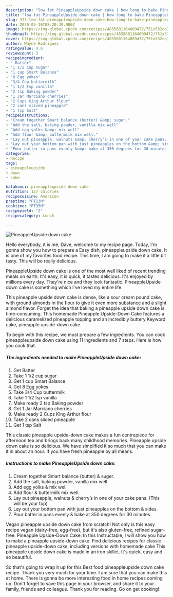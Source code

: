 ```yaml
---
description: "low fat PineappleUpside down cake | how long to bake PineappleUpside down cake"
title: "low fat PineappleUpside down cake | how long to bake PineappleUpside down cake"
slug: 377-low-fat-pineappleupside-down-cake-how-long-to-bake-pineappleupside-down-cake
date: 2020-05-16T08:20:39.906Z
image: https://img-global.cpcdn.com/recipes/4835601164009472/751x532cq70/pineappleupside-down-cake-recipe-main-photo.jpg
thumbnail: https://img-global.cpcdn.com/recipes/4835601164009472/751x532cq70/pineappleupside-down-cake-recipe-main-photo.jpg
cover: https://img-global.cpcdn.com/recipes/4835601164009472/751x532cq70/pineappleupside-down-cake-recipe-main-photo.jpg
author: Wayne Rodriguez
ratingvalue: 4.6
reviewcount: 3
recipeingredient:
- " Batter"
- "1 1/2 cup sugar"
- "1 cup Smart Balance"
- "8 Egg yokes"
- "3/4 Cup buttermilk"
- "1 1/2 tsp vanilla"
- "2 tsp Baking powder"
- "1 Jar Marciano cherries"
- "2 Cups King Arthur flour"
- "2 cans sliced pineapple"
- "1 tsp Salt"
recipeinstructions:
- "Cream together Smart balance (butter) &amp; suger."
- "Add the salt, baking powder, vanilla mix well"
- "Add egg yolks &amp; mix well"
- "Add flour &amp; buttermilk mix well."
- "Lay out pineapple, walnuts &amp; cherry’s in one of your cake pans. (This will be your top)"
- "Lay out your bottom pan with just pineapples on the bottom &amp; sides."
- "Pour batter in pans evenly &amp; bake at 350 degrees for 30 minutes."
categories:
- Recipe
tags:
- pineappleupside
- down
- cake

katakunci: pineappleupside down cake 
nutrition: 127 calories
recipecuisine: American
preptime: "PT13M"
cooktime: "PT35M"
recipeyield: "2"
recipecategory: Lunch

---
```



![PineappleUpside down cake](https://img-global.cpcdn.com/recipes/4835601164009472/751x532cq70/pineappleupside-down-cake-recipe-main-photo.jpg)

Hello everybody, it is me, Dave, welcome to my recipe page. Today, I'm gonna show you how to prepare a Easy dish, pineappleupside down cake. It is one of my favorites food recipe. This time, I am going to make it a little bit tasty. This will be really delicious.

PineappleUpside down cake is one of the most well liked of recent trending meals on earth. It's easy, it is quick, it tastes delicious. It's enjoyed by millions every day. They're nice and they look fantastic. PineappleUpside down cake is something which I've loved my entire life.

This pineapple upside down cake is dense, like a sour cream pound cake, with ground almonds in the flour to give it even more substance and a slight almond flavor. Forget the idea that baking a pineapple upside down cake is time-consuming. This homemade Pineapple Upside-Down Cake features a delicious caramelized pineapple topping and an incredibly buttery Keyword cake, pineapple upside-down cake.


To begin with this recipe, we must prepare a few ingredients. You can cook pineappleupside down cake using 11 ingredients and 7 steps. Here is how you cook that.

<!--inarticleads1-->

##### The ingredients needed to make PineappleUpside down cake:

1. Get  Batter
1. Take 1 1/2 cup sugar
1. Get 1 cup Smart Balance
1. Get 8 Egg yokes
1. Take 3/4 Cup buttermilk
1. Take 1 1/2 tsp vanilla
1. Make ready 2 tsp Baking powder
1. Get 1 Jar Marciano cherries
1. Make ready 2 Cups King Arthur flour
1. Take 2 cans sliced pineapple
1. Get 1 tsp Salt


This classic pineapple upside-down cake makes a fun centrepiece for afternoon tea and brings back many childhood memories. Pineapple upside down cake is so delicious. We have simplified it so much that you can make it in about an hour. If you have fresh pineapple by all means. 

<!--inarticleads2-->

##### Instructions to make PineappleUpside down cake:

1. Cream together Smart balance (butter) &amp; suger.
1. Add the salt, baking powder, vanilla mix well
1. Add egg yolks &amp; mix well
1. Add flour &amp; buttermilk mix well.
1. Lay out pineapple, walnuts &amp; cherry’s in one of your cake pans. (This will be your top)
1. Lay out your bottom pan with just pineapples on the bottom &amp; sides.
1. Pour batter in pans evenly &amp; bake at 350 degrees for 30 minutes.


Vegan pineapple upside down cake from scratch! Not only is this easy recipe vegan (dairy-free, egg-free), but it&#39;s also gluten-free, refined sugar-free. Pineapple Upside-Down Cake: In this Instructable, I will show you how to make a pineapple upside-down cake. Find delicious recipes for classic pineapple upside-down cake, including versions with homemade cake This pineapple upside down cake is made in an iron skillet. It&#39;s quick, easy and so beautiful. 

So that's going to wrap it up for this Best food pineappleupside down cake recipe. Thank you very much for your time. I am sure that you can make this at home. There is gonna be more interesting food in home recipes coming up. Don't forget to save this page in your browser, and share it to your family, friends and colleague. Thank you for reading. Go on get cooking!
